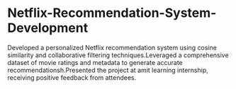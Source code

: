 # Netflix-Recommendation-System-Development
Developed a personalized Netflix recommendation system using cosine similarity and collaborative filtering techniques.Leveraged a comprehensive dataset of movie ratings and metadata to generate accurate recommendationsh.Presented the project at amit learning internship, receiving positive feedback from attendees.
